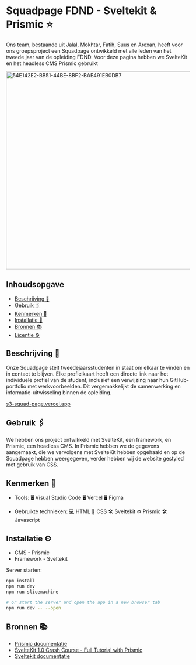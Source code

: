 # Squadpage FDND - Sveltekit & Prismic ⭐️

Ons team, bestaande uit Jalal, Mokhtar, Fatih, Suus en Arexan, heeft voor ons groepsproject een Squadpage ontwikkeld met alle leden van het tweede jaar van de opleiding FDND. Voor deze pagina hebben we SvelteKit en het headless CMS Prismic gebruikt

<img width="540" alt="54E142E2-BB51-44BE-8BF2-BAE491EB0DB7" src="https://github.com/jtoufik/S3-squad-page/assets/94745953/2bede8ee-1249-41df-bfe1-38e525274c74">



<!-- Geef je project een titel en schrijf in één zin wat het is -->

## Inhoudsopgave

  * [Beschrijving 📝](#beschrijving)
  * [Gebruik 🖇](#gebruik)
  * [Kenmerken 📌](#kenmerken)
  * [Installatie 📲](#installatie)
  * [Bronnen 📚](#bronnen)
  * [Licentie ⚙️](#licentie)

## Beschrijving 📝

Onze Squadpage stelt tweedejaarsstudenten in staat om elkaar te vinden en in contact te blijven. Elke profielkaart heeft een directe link naar het individuele profiel van de student, inclusief een verwijzing naar hun GitHub-portfolio met werkvoorbeelden. Dit vergemakkelijkt de samenwerking en informatie-uitwisseling binnen de opleiding.

[s3-squad-page.vercel.app](https://s3-squad-page.vercel.app)

## Gebruik 🖇
We hebben ons project ontwikkeld met SvelteKit, een framework, en Prismic, een headless CMS. In Prismic hebben we de gegevens aangemaakt, die we vervolgens met SvelteKit hebben opgehaald en op de Squadpage hebben weergegeven, verder hebben wij de website gestyled met gebruik van CSS.

## Kenmerken 📌
- Tools:  🖥️ Visual Studio Code 🖥️ Vercel 🖥️ Figma

- Gebruikte technieken:  💻 HTML 🎨 CSS 🛠 Sveltekit ⚙️ Prismic 🛠 Javascript


## Installatie ⚙️
<!-- Bij Instalatie staat hoe een andere developer aan jouw repo kan werken -->

* CMS - Prismic
* Framework - Sveltekit


Server starten:

```bash
npm install
npm run dev
npm run slicemachine

# or start the server and open the app in a new browser tab
npm run dev -- --open
```

## Bronnen 📚

* [Prismic documentatie ](https://prismic.io/docs/svelte-fetch-data)
* [SvelteKit 1.0 Crash Course - Full Tutorial with Prismic](https://www.youtube.com/watch?v=mDQy0NsBrwg&t=666s)
* [Sveltekit documentatie](https://kit.svelte.dev/)



